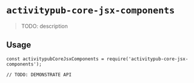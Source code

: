 # `activitypub-core-jsx-components`

> TODO: description

## Usage

```
const activitypubCoreJsxComponents = require('activitypub-core-jsx-components');

// TODO: DEMONSTRATE API
```
